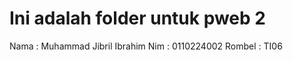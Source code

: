 <h1>Ini adalah folder untuk pweb 2</h1>

Nama : Muhammad Jibril Ibrahim
Nim : 0110224002
Rombel : TI06